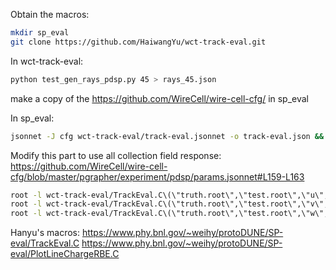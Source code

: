 
Obtain the macros:
```bash
mkdir sp_eval
git clone https://github.com/HaiwangYu/wct-track-eval.git
```

In wct-track-eval:
```bash
python test_gen_rays_pdsp.py 45 > rays_45.json
```

make a copy of the https://github.com/WireCell/wire-cell-cfg/
in sp_eval

In sp_eval:
```bash
jsonnet -J cfg wct-track-eval/track-eval.jsonnet -o track-eval.json && wire-cell -l stdout:info -c track-eval.json
```

Modify this part to use all collection field response:
https://github.com/WireCell/wire-cell-cfg/blob/master/pgrapher/experiment/pdsp/params.jsonnet#L159-L163


```bash
root -l wct-track-eval/TrackEval.C\(\"truth.root\",\"test.root\",\"u\",45\)
root -l wct-track-eval/TrackEval.C\(\"truth.root\",\"test.root\",\"v\",45\)
root -l wct-track-eval/TrackEval.C\(\"truth.root\",\"test.root\",\"w\",45\)
```


Hanyu's macros:
https://www.phy.bnl.gov/~weihy/protoDUNE/SP-eval/TrackEval.C
https://www.phy.bnl.gov/~weihy/protoDUNE/SP-eval/PlotLineChargeRBE.C
